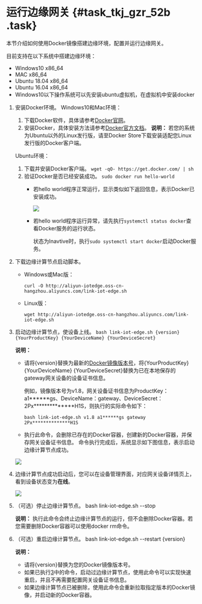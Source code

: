 # 运行边缘网关 {#task_tkj_gzr_52b .task}

本节介绍如何使用Docker镜像搭建边缘环境，配置并运行边缘网关。

目前支持在以下系统中搭建边缘环境：

-   Windows10 x86\_64
-   MAC x86\_64
-   Ubuntu 18.04 x86\_64
-   Ubuntu 16.04 x86\_64
-   Windows10以下操作系统可以先安装ubuntu虚拟机，在虚拟机中安装docker

1.  安装Docker环境。 Windows10和Mac环境：

    1.  下载Docker软件，具体请参考[Docker官网](https://www.docker.com/)。 
    2.  安装Docker，具体安装方法请参考[Docker官方文档](https://docs.docker.com/)。 
    **说明：** 若您的系统为Ubuntu以外的Linux发行版，请至Docker Store下载安装适配您Linux发行版的Docker客户端。

    Ubuntu环境：

    1.  下载并安装Docker客户端。 `wget -qO- https://get.docker.com/ | sh` 
    2.  验证Docker是否已经安装成功。 `sudo docker run hello-world` 
        -   若hello world程序正常运行，显示类似如下返回信息，表示Docker已安装成功。

            ![](http://static-aliyun-doc.oss-cn-hangzhou.aliyuncs.com/assets/img/17679/154685408035042_zh-CN.png)

        -   若hello world程序运行异常，请先执行`systemctl status docker`查看Docker服务的运行状态。

            状态为Inavtive时，执行`sudo systemctl start docker`启动Docker服务。

2.  下载边缘计算节点启动脚本。 
    -   Windows或Mac版：

        `curl -O http://aliyun-iotedge.oss-cn-hangzhou.aliyuncs.com/link-iot-edge.sh`

    -   Linux版：

        `wget http://aliyun-iotedge.oss-cn-hangzhou.aliyuncs.com/link-iot-edge.sh`

3.  启动边缘计算节点，使设备上线。 `bash link-iot-edge.sh {version} {YourProductKey} {YourDeviceName} {YourDeviceSecret}`

    **说明：** 

    -   请将\{version\}替换为最新的[Docker镜像版本号](../../../../../cn.zh-CN/产品简介/发布历史.md#)，将\{YourProductKey\} \{YourDeviceName\} \{YourDeviceSecret\}替换为已在本地保存的gateway网关设备的设备证书信息。

        例如，镜像版本号为v1.8，网关设备证书信息为ProductKey：a1\*\*\*\*\*\*gs、DeviceName：gateway、DeviceSecret：2Px\*\*\*\*\*\*\*\*\*\*\*\*\*\*H1S，则执行的实际命令如下：

        `bash link-iot-edge.sh v1.8 a1******gs gateway 2Px**************H1S`

    -   执行此命令，会删除已存在的Docker容器，创建新的Docker容器，并保存网关设备证书信息。
    命令执行完成后，系统显示如下图信息，表示启动边缘计算节点成功。

    ![](http://static-aliyun-doc.oss-cn-hangzhou.aliyuncs.com/assets/img/17679/154685408035236_zh-CN.png)

4.  边缘计算节点成功启动后，您可以在设备管理界面，对应网关设备详情页上，看到设备状态变为**在线**。 

    ![](http://static-aliyun-doc.oss-cn-hangzhou.aliyuncs.com/assets/img/15096/15468540806546_zh-CN.png)

5.  （可选）停止边缘计算节点。 bash link-iot-edge.sh --stop

    **说明：** 执行此命令会终止边缘计算节点的运行，但不会删除Docker容器。若您需要删除Docker容器可以使用docker rm命令。

6.  （可选）重启边缘计算节点。 bash link-iot-edge.sh --restart \{version\}

    **说明：** 

    -   请将\{version\}替换为您的Docker镜像版本号。
    -   如果已执行[3](#step3start)中的命令，启动过边缘计算节点，使用此命令可以实现快速重启，并且不再需要配置网关设备证书信息。
    -   如果边缘计算节点已被删除，使用此命令会重新拉取指定版本的Docker镜像，并启动新的Docker容器。

